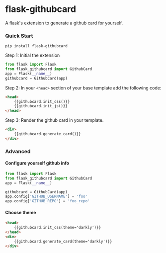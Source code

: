 # flask-githubcard
A flask's extension to generate a github card for yourself.

### Quick Start 
```shell
pip install flask-githubcard
```
 Step 1: Initial the extension
 ```python
from flask import Flask
from flask_githubcard import GithubCard
app = Flask(__name__)
githubcard = GithubCard(app)
```
Step 2: In your `<head>` section of your base template add the following code:
```html
<head>
    {{githubcard.init_css()}}
    {{githubcard.init_js()}}
</head>
```
Step 3: Render the github card in your template.
```html
<div>
    {{githubcard.generate_card()}}
</div>
```

### Advanced
#### Configure yourself github info
```python
from flask import Flask
from flask_githubcard import GithubCard
app = Flask(__name__)

githubcard = GithubCard(app)
app.config['GITHUB_USERNAME'] = 'foo'
app.config['GITHUB_REPO'] = 'foo_repo'
```

#### Choose theme
```html
<head>
    {{githubcard.init_css(theme='darkly')}}
</head>
<div>
    {{githubcard.generate_card(theme='darkly')}}
</div>
```
